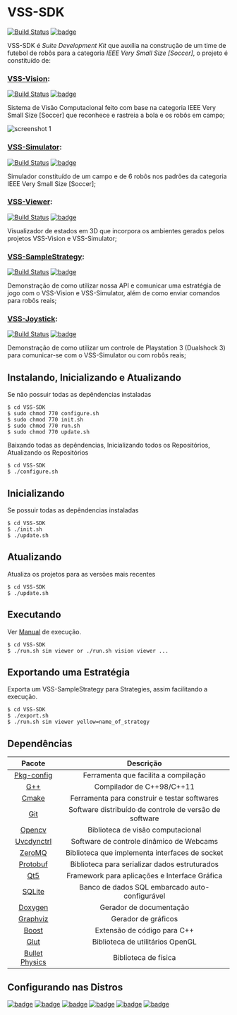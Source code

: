 # VSS-SDK
[![Build Status](https://travis-ci.org/SIRLab/VSS-SDK.svg?branch=beta)][travis]
[![badge](https://img.shields.io/badge/Release-1.0.3-blue.svg)][badges]


VSS-SDK é *Suite Development Kit* que auxília na construção de um time de futebol de robôs para a categoria *IEEE Very Small Size [Soccer]*, 
o projeto é constituído de: 

### [VSS-Vision][vision]:
[![Build Status](https://travis-ci.org/SIRLab/VSS-Vision.svg?branch=master)][vision-travis]
[![badge](https://img.shields.io/badge/contributors-5-blue.svg)][vision-con]

Sistema de Visão Computacional feito com base na categoria IEEE Very Small Size [Soccer] que reconhece e rastreia a bola e os robôs em campo;

![screenshot 1](https://raw.githubusercontent.com/SIRLab/VSS-Vision/master/images/top2.png)

### [VSS-Simulator][simulator]:
[![Build Status](https://travis-ci.org/SIRLab/VSS-Simulator.svg?branch=master)][simulator-travis]
[![badge](https://img.shields.io/badge/contributors-2-blue.svg)][simulator-con]

Simulador constituído de um campo e de 6 robôs nos padrões da categoria IEEE Very Small Size [Soccer];

### [VSS-Viewer][viewer]:
[![Build Status](https://travis-ci.org/SIRLab/VSS-Viewer.svg?branch=master)][viewer-travis]
[![badge](https://img.shields.io/badge/contributors-1-blue.svg)][viewer-con]

Visualizador de estados em 3D que incorpora os ambientes gerados pelos projetos VSS-Vision e VSS-Simulator;

### [VSS-SampleStrategy][sample]:
[![Build Status](https://travis-ci.org/SIRLab/VSS-SampleStrategy.svg?branch=master)][sample-travis]
[![badge](https://img.shields.io/badge/contributors-1-blue.svg)][sample-con]

Demonstração de como utilizar nossa API e comunicar uma estratégia de jogo com o VSS-Vision e VSS-Simulator, além de como enviar comandos para robôs reais;

### [VSS-Joystick][joystick]:
[![Build Status](https://travis-ci.org/SIRLab/VSS-Joystick.svg?branch=master)][joystick-travis]
[![badge](https://img.shields.io/badge/contributors-1-blue.svg)][joystick-con]


Demonstração de como utilizar um controle de Playstation 3 (Dualshock 3) para comunicar-se com o VSS-Simulator ou com robôs reais;

Instalando, Inicializando e Atualizando
---------------------------------------
Se não possuir todas as depêndencias instaladas
```
$ cd VSS-SDK
$ sudo chmod 770 configure.sh
$ sudo chmod 770 init.sh
$ sudo chmod 770 run.sh
$ sudo chmod 770 update.sh
```

Baixando todas as depêndencias, Inicializando todos os Repositórios, Atualizando os Repositórios
```
$ cd VSS-SDK
$ ./configure.sh
```

Inicializando
-------------
Se possuir todas as depêndencias instaladas
```
$ cd VSS-SDK
$ ./init.sh
$ ./update.sh
```


Atualizando
-----------
Atualiza os projetos para as versões mais recentes
```
$ cd VSS-SDK
$ ./update.sh
```


Executando
----------
Ver [Manual][manual] de execução.
```
$ cd VSS-SDK
$ ./run.sh sim viewer or ./run.sh vision viewer ...
```



Exportando uma Estratégia
-------------------------
Exporta um VSS-SampleStrategy para Strategies, assim facilitando a execução.
```
$ cd VSS-SDK
$ ./export.sh
$ ./run.sh sim viewer yellow=name_of_strategy
```



Dependências
------------

| Pacote                                    | Descrição                                              |
| :---------------------------------------: |:------------------------------------------------------:|
| [Pkg-config][pkg-config]                  | Ferramenta que facilita a compilação                   |
| [G++][gpp]                                | Compilador de C++98/C++11                              |
| [Cmake][cmake]                            | Ferramenta para construir e testar softwares           |
| [Git][git]                                | Software distribuído de controle de versão de software |
| [Opencv][opencv]                          | Biblioteca de visão computacional                      |
| [Uvcdynctrl][uvcdynctrl]                  | Software de controle dinâmico de Webcams               |
| [ZeroMQ][zeromq]                          | Biblioteca que implementa interfaces de socket         |
| [Protobuf][protobuf]                      | Biblioteca para serializar dados estruturados          |
| [Qt5][qt]                                 | Framework para aplicações e Interface Gráfica          |
| [SQLite][sqlite]                          | Banco de dados SQL embarcado auto-configurável         |
| [Doxygen][doxygen]                        | Gerador de documentação                                |
| [Graphviz][graphviz]                      | Gerador de gráficos                                    |
| [Boost][boost]                            | Extensão de código para C++                            |
| [Glut][glut]                              | Biblioteca de utilitários OpenGL                       |
| [Bullet Physics][bullet]                  | Biblioteca de física                                   |


Configurando nas Distros
------------------------
[![badge](https://img.shields.io/badge/Ubuntu-16.04-brightgreen.svg)][badges]
[![badge](https://img.shields.io/badge/Ubuntu-14.04-brightgreen.svg)][badges]
[![badge](https://img.shields.io/badge/Debian-8.2-brightgreen.svg)][badges]
[![badge](https://img.shields.io/badge/Debian-8.5-yellow.svg)][badges]
[![badge](https://img.shields.io/badge/Fedora-24-red.svg)][badges]
[![badge](https://img.shields.io/badge/Mint-18-red.svg)][badges]


[vision]: https://github.com/SIRLab/VSS-Vision
[simulator]: https://github.com/SIRLab/VSS-Simulator
[viewer]: https://github.com/SIRLab/VSS-Viewer
[sample]: https://github.com/SIRLab/VSS-SampleStrategy
[joystick]: https://github.com/SIRLab/VSS-Joystick
[manual]: https://github.com/SIRLab/VSS-SDK/blob/master/MANUAL.md

[pkg-config]: https://github.com/pkgconf/pkgconf
[gpp]: http://www.cprogramming.com/g++.html
[cmake]: https://cmake.org/
[git]: https://git-scm.com/
[opencv]: http://opencv.org/
[uvcdynctrl]: https://sourceforge.net/projects/libwebcam/
[zeromq]: http://zeromq.org/
[protobuf]: https://developers.google.com/protocol-buffers/
[qt]: https://www.qt.io/
[sqlite]: https://sqlite.org/
[doxygen]: http://www.stack.nl/~dimitri/doxygen/
[graphviz]: http://www.graphviz.org/
[boost]: http://www.boost.org/
[glut]: https://www.opengl.org/resources/libraries/glut/
[bullet]: http://bulletphysics.org/wordpress/

[badges]: http://shields.io/
[travis]: https://travis-ci.org/SIRLab/VSS-SDK

[vision-travis]: https://travis-ci.org/SIRLab/VSS-Vision
[simulator-travis]: https://travis-ci.org/SIRLab/VSS-Simulator
[viewer-travis]: https://travis-ci.org/SIRLab/VSS-Viewer
[sample-travis]: https://travis-ci.org/SIRLab/VSS-SampleStrategy
[joystick-travis]: https://travis-ci.org/SIRLab/VSS-Joystick

[vision-con]: https://github.com/SIRLab/VSS-Vision/graphs/contributors
[simulator-con]: https://github.com/SIRLab/VSS-Simulator/graphs/contributors
[viewer-con]: https://github.com/SIRLab/VSS-Viewer/graphs/contributors
[sample-con]: https://github.com/SIRLab/VSS-SampleStrategy/graphs/contributors
[joystick-con]: https://github.com/SIRLab/VSS-Joystick/graphs/contributors
